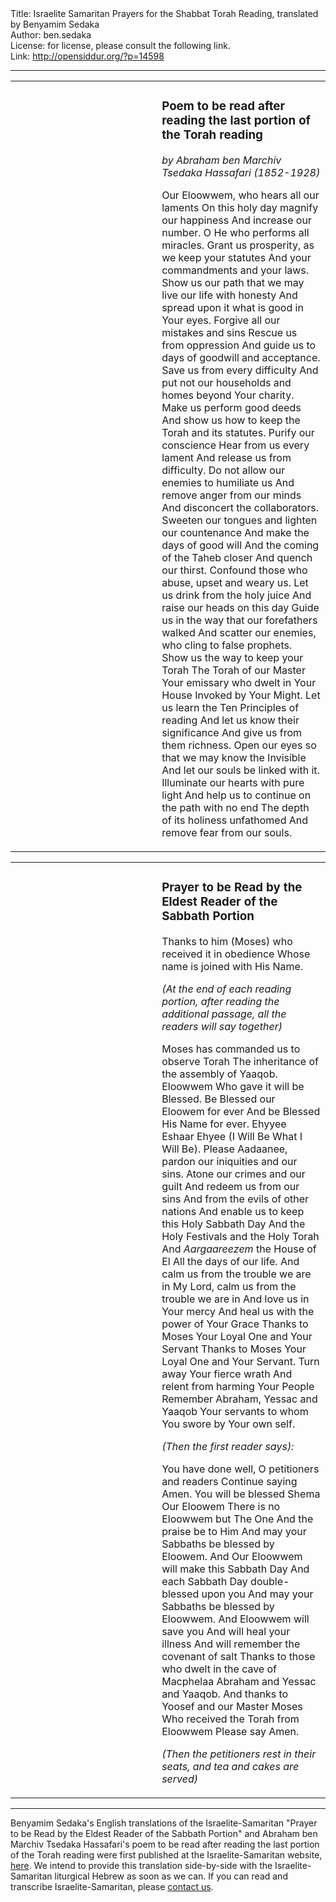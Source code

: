 <html>
<head></head>
<body>
Title: Israelite Samaritan Prayers for the Shabbat Torah Reading, translated by Benyamim Sedaka<br />
Author: ben.sedaka<br />
License: for license, please consult the following link.<br />
Link: <a href="http://opensiddur.org/?p=14598">http://opensiddur.org/?p=14598</a>
<p />
<hr />

<table style="margin-left: auto;margin-right: auto;">
<tbody>
<tr><td style="vertical-align:top;" width="46%">
<div class="liturgy" style="text-align: right;"><span lang="he">

</span></div></td>

<td style="vertical-align:top;" width="53%"><div class="english">
<h3>Poem to be read after reading the last portion of the Torah reading</h3>

<em>by Abraham ben Marchiv Tsedaka Hassafari (1852-1928)</em>
 
Our Eloowwem, who hears all our laments
On this holy day magnify our happiness
And increase our number.
O He who performs all miracles.
Grant us prosperity, as we keep your statutes
And your commandments and your laws.
Show us our path that we may live our life with honesty
And spread upon it what is good in Your eyes.
Forgive all our mistakes and sins
Rescue us from oppression
And guide us to days of goodwill and acceptance.
Save us from every difficulty
And put not our households and homes beyond Your charity.
Make us perform good deeds
And show us how to keep the Torah and its statutes.
Purify our conscience
Hear from us every lament
And release us from difficulty.
Do not allow our enemies to humiliate us
And remove anger from our minds
And disconcert the collaborators.
Sweeten our tongues and lighten our countenance
And make the days of good will
And the coming of the Taheb closer
And quench our thirst.
Confound those who abuse, upset and weary us.
Let us drink from the holy juice
And raise our heads on this day
Guide us in the way that our forefathers walked
And scatter our enemies, who cling to false prophets.
Show us the way to keep your Torah
The Torah of our Master
Your emissary who dwelt in Your House
Invoked by Your Might.
Let us learn the Ten Principles of reading
And let us know their significance
And give us from them richness.
Open our eyes so that we may know the Invisible
And let our souls be linked with it.
Illuminate our hearts with pure light
And help us to continue on the path with no end
The depth of its holiness unfathomed
And remove fear from our souls.
</div></td>
</tr>
</tbody></table>



<table style="margin-left: auto;margin-right: auto;">
<tbody>
<tr><td style="vertical-align:top;" width="46%">
<div class="liturgy" style="text-align: right;"><span lang="he">

</span></div></td>

<td style="vertical-align:top;" width="53%"><div class="english">
<h3>Prayer to be Read by the Eldest Reader of the Sabbath Portion</h3>
 
Thanks to him (Moses) who received it in obedience Whose name is joined with His Name.

<em>(At the end of each reading portion, after reading the additional passage, all the readers will say together)</em>
 
Moses has commanded us to observe Torah
The inheritance of the assembly of Yaaqob.
Eloowwem Who gave it will be Blessed.
Be Blessed our Eloowem for ever
And be Blessed His Name for ever.
Ehyyee Eshaar Ehyee (I Will Be What I Will Be).
Please Aadaanee, pardon our iniquities and our sins.
Atone our crimes and our guilt
And redeem us from our sins
And from the evils of other nations
And enable us to keep this Holy Sabbath Day
And the Holy Festivals and the Holy Torah
And <em>Aargaareezem</em> the House of El
All the days of our life.
And calm us from the trouble we are in
My Lord, calm us from the trouble we are in
And love us in Your mercy
And heal us with the power of Your Grace
Thanks to Moses Your Loyal One and Your Servant
Thanks to Moses Your Loyal One and Your Servant.
Turn away Your fierce wrath
And relent from harming Your People
Remember Abraham, Yessac and Yaaqob
Your servants to whom You swore by Your own self.

<em>(Then the first reader says):</em>

You have done well, O petitioners and readers
Continue saying Amen.
You will be blessed Shema Our Eloowem
There is no Eloowwem but The One
And the praise be to Him
And may your Sabbaths be blessed by Eloowem.
And Our Eloowwem will make this Sabbath Day
And each Sabbath Day double-blessed upon you
And may your Sabbaths be blessed by Eloowwem.
And Eloowwem will save you
And will heal your illness
And will remember the covenant of salt
Thanks to those who dwelt in the cave of Macphelaa
Abraham and Yessac and Yaaqob.
And thanks to Yoosef and our Master Moses
Who received the Torah from Eloowwem
Please say Amen.

<em>(Then the petitioners rest in their seats, and tea and cakes are served)</em>
</div></td>
</tr>
</tbody></table>


<hr />
Benyamim Sedaka's English translations of the Israelite-Samaritan "Prayer to be Read by the Eldest Reader of the Sabbath Portion" and Abraham ben Marchiv Tsedaka Hassafari's poem to be read after reading the last portion of the Torah reading were first published at the Israelite-Samaritan website, <a href="https://www.israelite-samaritans.com/religion/prayer/">here</a>. We intend to provide this translation side-by-side with the Israelite-Samaritan liturgical Hebrew as soon as we can. If you can read and transcribe Israelite-Samaritan, please <a href="https://opensiddur.org/contact/">contact us</a>.
</body>
</html>